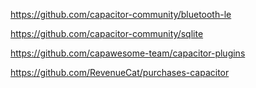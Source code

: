 https://github.com/capacitor-community/bluetooth-le


https://github.com/capacitor-community/sqlite


https://github.com/capawesome-team/capacitor-plugins

https://github.com/RevenueCat/purchases-capacitor

